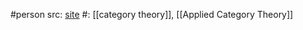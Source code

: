 #person 
src: [site](https://eugeniacheng.com) 
#: [[category theory]], [[Applied Category Theory]]

